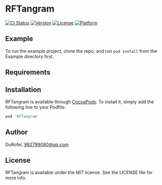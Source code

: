 # RFTangram

[![CI Status](https://img.shields.io/travis/DuRofei/RFTangram.svg?style=flat)](https://travis-ci.org/DuRofei/RFTangram)
[![Version](https://img.shields.io/cocoapods/v/RFTangram.svg?style=flat)](https://cocoapods.org/pods/RFTangram)
[![License](https://img.shields.io/cocoapods/l/RFTangram.svg?style=flat)](https://cocoapods.org/pods/RFTangram)
[![Platform](https://img.shields.io/cocoapods/p/RFTangram.svg?style=flat)](https://cocoapods.org/pods/RFTangram)

## Example

To run the example project, clone the repo, and run `pod install` from the Example directory first.

## Requirements

## Installation

RFTangram is available through [CocoaPods](https://cocoapods.org). To install
it, simply add the following line to your Podfile:

```ruby
pod 'RFTangram'
```

## Author

DuRofei, 982799080@qq.com

## License

RFTangram is available under the MIT license. See the LICENSE file for more info.
